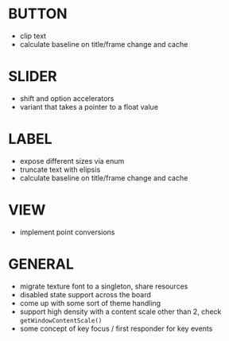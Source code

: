 
# BUTTON
- clip text
- calculate baseline on title/frame change and cache

# SLIDER
- shift and option accelerators
- variant that takes a pointer to a float value

# LABEL
- expose different sizes via enum
- truncate text with elipsis
- calculate baseline on title/frame change and cache

# VIEW
- implement point conversions

# GENERAL
- migrate texture font to a singleton, share resources
- disabled state support across the board
- come up with some sort of theme handling
- support high density with a content scale other than 2, check `getWindowContentScale()`
- some concept of key focus / first responder for key events
